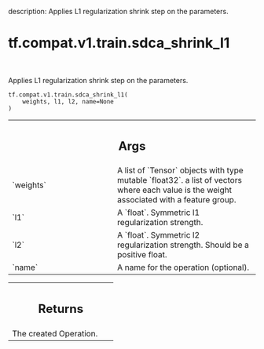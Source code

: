 description: Applies L1 regularization shrink step on the parameters.

<div itemscope itemtype="http://developers.google.com/ReferenceObject">
<meta itemprop="name" content="tf.compat.v1.train.sdca_shrink_l1" />
<meta itemprop="path" content="Stable" />
</div>

# tf.compat.v1.train.sdca_shrink_l1

<!-- Insert buttons and diff -->

<table class="tfo-notebook-buttons tfo-api nocontent" align="left">

</table>



Applies L1 regularization shrink step on the parameters.

<pre class="devsite-click-to-copy prettyprint lang-py tfo-signature-link">
<code>tf.compat.v1.train.sdca_shrink_l1(
    weights, l1, l2, name=None
)
</code></pre>



<!-- Placeholder for "Used in" -->


<!-- Tabular view -->
 <table class="responsive fixed orange">
<colgroup><col width="214px"><col></colgroup>
<tr><th colspan="2"><h2 class="add-link">Args</h2></th></tr>

<tr>
<td>
`weights`
</td>
<td>
A list of `Tensor` objects with type mutable `float32`.
a list of vectors where each value is the weight associated with a
feature group.
</td>
</tr><tr>
<td>
`l1`
</td>
<td>
A `float`. Symmetric l1 regularization strength.
</td>
</tr><tr>
<td>
`l2`
</td>
<td>
A `float`.
Symmetric l2 regularization strength. Should be a positive float.
</td>
</tr><tr>
<td>
`name`
</td>
<td>
A name for the operation (optional).
</td>
</tr>
</table>



<!-- Tabular view -->
 <table class="responsive fixed orange">
<colgroup><col width="214px"><col></colgroup>
<tr><th colspan="2"><h2 class="add-link">Returns</h2></th></tr>
<tr class="alt">
<td colspan="2">
The created Operation.
</td>
</tr>

</table>

